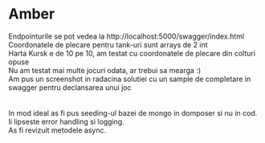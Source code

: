 # Amber
Endpointurile se pot vedea la http://localhost:5000/swagger/index.html<br/>
Coordonatele de plecare pentru tank-uri sunt arrays de 2 int<br/>
Harta Kursk e de 10 pe 10, am testat cu coordonatele de plecare din colturi opuse<br/>
Nu am testat mai multe jocuri odata, ar trebui sa mearga :)<br/>
Am pus un screenshot in radacina solutiei cu un sample de completare in swagger pentru declansarea unui joc<br/>
<br/>
<br/>
In mod ideal as fi pus seeding-ul bazei de mongo in domposer si nu in cod.<br/>
Ii lipseste error handling si logging.<br/>
As fi revizuit metodele async.
